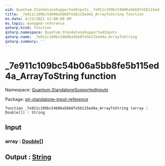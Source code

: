 ```yaml
---
uid: Quantum.StandaloneSupportedInputs._7e911c109bc54b06a5bb8fe5b115ed4a_ArrayToString
title: _7e911c109bc54b06a5bb8fe5b115ed4a_ArrayToString function
ms.date: 4/23/2021 12:00:00 AM
ms.topic: managed-reference
qsharp.kind: function
qsharp.namespace: Quantum.StandaloneSupportedInputs
qsharp.name: _7e911c109bc54b06a5bb8fe5b115ed4a_ArrayToString
qsharp.summary: ''
---
```


# _7e911c109bc54b06a5bb8fe5b115ed4a_ArrayToString function

Namespace: [Quantum.StandaloneSupportedInputs](xref:Quantum.StandaloneSupportedInputs)

Package: [qir-standalone-input-reference](https://nuget.org/packages/qir-standalone-input-reference)




```qsharp
function _7e911c109bc54b06a5bb8fe5b115ed4a_ArrayToString (array : Double[]) : String
```


## Input

### array : [Double](xref:microsoft.quantum.qsharp.valueliterals#double-literals)[]





## Output : [String](xref:microsoft.quantum.qsharp.valueliterals#string-literals)

